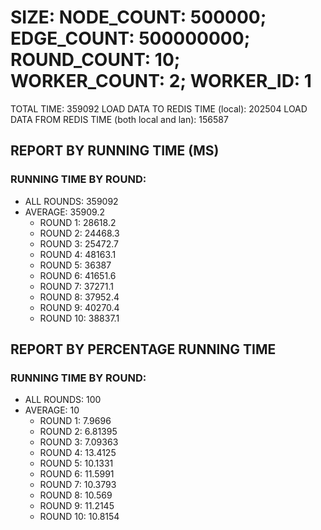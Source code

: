 
# SIZE: NODE_COUNT: 500000; EDGE_COUNT: 500000000; ROUND_COUNT: 10; WORKER_COUNT: 2; WORKER_ID: 1
 TOTAL TIME: 359092
 LOAD DATA TO REDIS TIME (local): 202504
 LOAD DATA FROM REDIS TIME (both local and lan): 156587

## REPORT BY RUNNING TIME (MS)

 ### RUNNING TIME BY ROUND:

  + ALL ROUNDS: 359092
  + AVERAGE: 35909.2
     + ROUND 1: 28618.2
     + ROUND 2: 24468.3
     + ROUND 3: 25472.7
     + ROUND 4: 48163.1
     + ROUND 5: 36387
     + ROUND 6: 41651.6
     + ROUND 7: 37271.1
     + ROUND 8: 37952.4
     + ROUND 9: 40270.4
     + ROUND 10: 38837.1

## REPORT BY PERCENTAGE RUNNING TIME

 ### RUNNING TIME BY ROUND:

  + ALL ROUNDS: 100
  + AVERAGE: 10
     + ROUND 1: 7.9696
     + ROUND 2: 6.81395
     + ROUND 3: 7.09363
     + ROUND 4: 13.4125
     + ROUND 5: 10.1331
     + ROUND 6: 11.5991
     + ROUND 7: 10.3793
     + ROUND 8: 10.569
     + ROUND 9: 11.2145
     + ROUND 10: 10.8154

